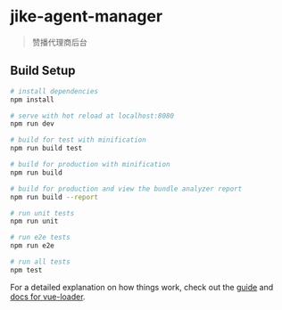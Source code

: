 # jike-agent-manager

> 赞播代理商后台

## Build Setup

``` bash
# install dependencies
npm install

# serve with hot reload at localhost:8080
npm run dev

# build for test with minification
npm run build test

# build for production with minification
npm run build

# build for production and view the bundle analyzer report
npm run build --report

# run unit tests
npm run unit

# run e2e tests
npm run e2e

# run all tests
npm test
```

For a detailed explanation on how things work, check out the [guide](http://vuejs-templates.github.io/webpack/) and [docs for vue-loader](http://vuejs.github.io/vue-loader).
